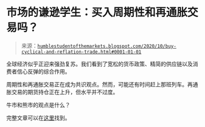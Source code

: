 <!--yml

类别：未分类

日期：2024-05-18 02:10:08

-->

# 市场的谦逊学生：买入周期性和再通胀交易吗？

> 来源：[`humblestudentofthemarkets.blogspot.com/2020/10/buy-cyclical-and-reflation-trade.html#0001-01-01`](https://humblestudentofthemarkets.blogspot.com/2020/10/buy-cyclical-and-reflation-trade.html#0001-01-01)

全球经济似乎正迎来强劲复苏。我们看到了宽松的货币政策、精简的供应链以及消费者信心反弹的综合作用。

周期性和再通胀交易正在成为共识观点。然而，可能还有时间赶上那班列车。再通胀交易的期货持仓正在上升，但水平并不过度。

牛市和熊市的观点是什么？

完整文章可以在[这里](https://humblestudentofthemarkets.com/2020/10/24/buy-the-cyclical-and-reflation-trade/)找到。
